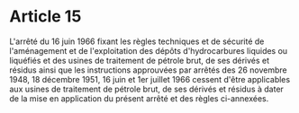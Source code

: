 # Article 15

L'arrêté du 16 juin 1966 fixant les règles techniques et de sécurité de l'aménagement et de l'exploitation des dépôts d'hydrocarbures liquides ou liquéfiés et des usines de traitement de pétrole brut, de ses dérivés et résidus ainsi que les instructions approuvées par arrêtés des 26 novembre 1948, 18 décembre 1951, 16 juin et 1er juillet 1966 cessent d'être applicables aux usines de traitement de pétrole brut, de ses dérivés et résidus à dater de la mise en application du présent arrêté et des règles ci-annexées.
